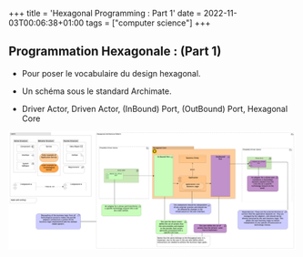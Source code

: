+++
title = 'Hexagonal Programming : Part 1'
date = 2022-11-03T00:06:38+01:00
tags = ["computer science"]
+++

## Programmation Hexagonale : (Part 1)

- Pour poser le vocabulaire du design hexagonal.

- Un schéma sous le standard Archimate.

- Driver Actor, Driven Actor, (InBound) Port, (OutBound) Port, Hexagonal Core


![Image](./images/AdaptersAndPorts1.png)